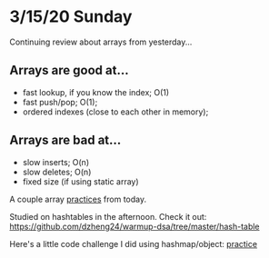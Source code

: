# 3/15/20 Sunday 

Continuing review about arrays from yesterday...

## Arrays are good at...
- fast lookup, if you know the index; O(1)
- fast push/pop; O(1);
- ordered indexes (close to each other in memory);

## Arrays are bad at...
- slow inserts; O(n)
- slow deletes; O(n)
- fixed size (if using static array)

A couple array [practices](../exercises/array-practice.js) from today. 

Studied on hashtables in the afternoon. Check it out: https://github.com/dzheng24/warmup-dsa/tree/master/hash-table

Here's a little code challenge I did using hashmap/object: [practice](../exercises/hash-practice.js)